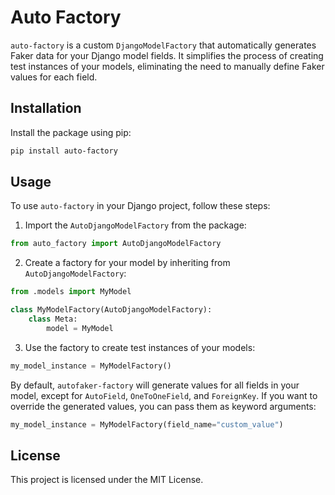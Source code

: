 # Auto Factory

`auto-factory` is a custom `DjangoModelFactory` that automatically generates Faker data for your Django model fields.
It simplifies the process of creating test instances of your models, eliminating the need to manually define Faker values for each field.

## Installation

Install the package using pip:

```bash
pip install auto-factory
```

## Usage

To use `auto-factory` in your Django project, follow these steps:

1. Import the `AutoDjangoModelFactory` from the package:

```python
from auto_factory import AutoDjangoModelFactory
```

2. Create a factory for your model by inheriting from `AutoDjangoModelFactory`:

```python
from .models import MyModel

class MyModelFactory(AutoDjangoModelFactory):
    class Meta:
        model = MyModel
```

3. Use the factory to create test instances of your models:

```python
my_model_instance = MyModelFactory()
```

By default, `autofaker-factory` will generate values for all fields in your model, except for `AutoField`, `OneToOneField`, and `ForeignKey`.
If you want to override the generated values, you can pass them as keyword arguments:

```python
my_model_instance = MyModelFactory(field_name="custom_value")
```

## License

This project is licensed under the MIT License.

